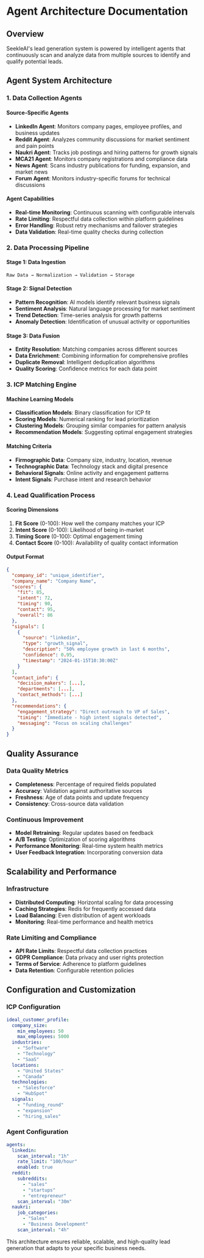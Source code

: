 # Agent Architecture Documentation

## Overview

SeekleAI's lead generation system is powered by intelligent agents that continuously scan and analyze data from multiple sources to identify and qualify potential leads.

## Agent System Architecture

### 1. Data Collection Agents

#### Source-Specific Agents
- **LinkedIn Agent**: Monitors company pages, employee profiles, and business updates
- **Reddit Agent**: Analyzes community discussions for market sentiment and pain points
- **Naukri Agent**: Tracks job postings and hiring patterns for growth signals
- **MCA21 Agent**: Monitors company registrations and compliance data
- **News Agent**: Scans industry publications for funding, expansion, and market news
- **Forum Agent**: Monitors industry-specific forums for technical discussions

#### Agent Capabilities
- **Real-time Monitoring**: Continuous scanning with configurable intervals
- **Rate Limiting**: Respectful data collection within platform guidelines
- **Error Handling**: Robust retry mechanisms and failover strategies
- **Data Validation**: Real-time quality checks during collection

### 2. Data Processing Pipeline

#### Stage 1: Data Ingestion
```
Raw Data → Normalization → Validation → Storage
```

#### Stage 2: Signal Detection
- **Pattern Recognition**: AI models identify relevant business signals
- **Sentiment Analysis**: Natural language processing for market sentiment
- **Trend Detection**: Time-series analysis for growth patterns
- **Anomaly Detection**: Identification of unusual activity or opportunities

#### Stage 3: Data Fusion
- **Entity Resolution**: Matching companies across different sources
- **Data Enrichment**: Combining information for comprehensive profiles
- **Duplicate Removal**: Intelligent deduplication algorithms
- **Quality Scoring**: Confidence metrics for each data point

### 3. ICP Matching Engine

#### Machine Learning Models
- **Classification Models**: Binary classification for ICP fit
- **Scoring Models**: Numerical ranking for lead prioritization
- **Clustering Models**: Grouping similar companies for pattern analysis
- **Recommendation Models**: Suggesting optimal engagement strategies

#### Matching Criteria
- **Firmographic Data**: Company size, industry, location, revenue
- **Technographic Data**: Technology stack and digital presence
- **Behavioral Signals**: Online activity and engagement patterns
- **Intent Signals**: Purchase intent and research behavior

### 4. Lead Qualification Process

#### Scoring Dimensions
1. **Fit Score** (0-100): How well the company matches your ICP
2. **Intent Score** (0-100): Likelihood of being in-market
3. **Timing Score** (0-100): Optimal engagement timing
4. **Contact Score** (0-100): Availability of quality contact information

#### Output Format
```json
{
  "company_id": "unique_identifier",
  "company_name": "Company Name",
  "scores": {
    "fit": 85,
    "intent": 72,
    "timing": 90,
    "contact": 95,
    "overall": 86
  },
  "signals": [
    {
      "source": "linkedin",
      "type": "growth_signal",
      "description": "50% employee growth in last 6 months",
      "confidence": 0.95,
      "timestamp": "2024-01-15T10:30:00Z"
    }
  ],
  "contact_info": {
    "decision_makers": [...],
    "departments": [...],
    "contact_methods": [...]
  },
  "recommendations": {
    "engagement_strategy": "Direct outreach to VP of Sales",
    "timing": "Immediate - high intent signals detected",
    "messaging": "Focus on scaling challenges"
  }
}
```

## Quality Assurance

### Data Quality Metrics
- **Completeness**: Percentage of required fields populated
- **Accuracy**: Validation against authoritative sources
- **Freshness**: Age of data points and update frequency
- **Consistency**: Cross-source data validation

### Continuous Improvement
- **Model Retraining**: Regular updates based on feedback
- **A/B Testing**: Optimization of scoring algorithms
- **Performance Monitoring**: Real-time system health metrics
- **User Feedback Integration**: Incorporating conversion data

## Scalability and Performance

### Infrastructure
- **Distributed Computing**: Horizontal scaling for data processing
- **Caching Strategies**: Redis for frequently accessed data
- **Load Balancing**: Even distribution of agent workloads
- **Monitoring**: Real-time performance and health metrics

### Rate Limiting and Compliance
- **API Rate Limits**: Respectful data collection practices
- **GDPR Compliance**: Data privacy and user rights protection
- **Terms of Service**: Adherence to platform guidelines
- **Data Retention**: Configurable retention policies

## Configuration and Customization

### ICP Configuration
```yaml
ideal_customer_profile:
  company_size:
    min_employees: 50
    max_employees: 5000
  industries:
    - "Software"
    - "Technology"
    - "SaaS"
  locations:
    - "United States"
    - "Canada"
  technologies:
    - "Salesforce"
    - "HubSpot"
  signals:
    - "funding_round"
    - "expansion"
    - "hiring_sales"
```

### Agent Configuration
```yaml
agents:
  linkedin:
    scan_interval: "1h"
    rate_limit: "100/hour"
    enabled: true
  reddit:
    subreddits:
      - "sales"
      - "startups"
      - "entrepreneur"
    scan_interval: "30m"
  naukri:
    job_categories:
      - "Sales"
      - "Business Development"
    scan_interval: "4h"
```

This architecture ensures reliable, scalable, and high-quality lead generation that adapts to your specific business needs.